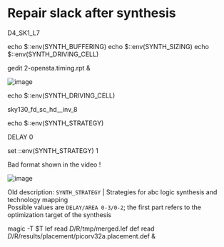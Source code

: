 # Repair slack after synthesis

D4_SK1_L7

echo $::env(SYNTH_BUFFERING)
echo $::env(SYNTH_SIZING)
echo $::env(SYNTH_DRIVING_CELL)

gedit 2-opensta.timing.rpt  &

![image](https://github.com/user-attachments/assets/9e8ddfb4-ef6a-4014-a1f0-e9dfd6652730)


echo $::env(SYNTH_DRIVING_CELL)

sky130_fd_sc_hd__inv_8

echo $::env(SYNTH_STRATEGY)

DELAY 0

set ::env(SYNTH_STRATEGY) 1

Bad format shown in the video !

![image](https://github.com/user-attachments/assets/944bee52-d364-4916-b7a8-2945e5c0fb1d)

Old description:
`SYNTH_STRATEGY` | Strategies for abc logic synthesis and technology mapping <br> Possible values are `DELAY/AREA 0-3/0-2`; the first part refers to the optimization target of the synthesis


magic -T $T lef read $D/$R/tmp/merged.lef def read $D/$R/results/placement/picorv32a.placement.def &
